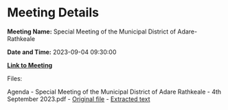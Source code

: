 # Meeting Details

**Meeting Name:** Special Meeting of the Municipal District of Adare-Rathkeale

**Date and Time:** 2023-09-04 09:30:00

**[Link to Meeting](https://www.limerick.ie/council/whats-on/special-meeting-of-the-municipal-district-of-adare-rathkeale-0)**

Files: 

Agenda - Special Meeting of the Municipal District of Adare Rathkeale - 4th September 2023.pdf - [Original file](https://www.limerick.ie/sites/default/files/media/documents/2023-08/00-Agenda-Special-Meeting-of-the-Municipal-District-of-Adare-Rathkeale-4th-September-2023.pdf) - [Extracted text](./Agenda%20-%20Special%20Meeting%20of%20the%20Municipal%20District%20of%20Adare%20Rathkeale%20-%204th%20September%202023.md)

